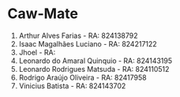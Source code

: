 # Caw-Mate

1. Arthur Alves Farias - RA: 824138792
2. Isaac Magalhães Luciano - RA: 824217122
3. Jhoel - RA: 
4. Leonardo do Amaral Quinquio - RA: 824143195
5. Leonardo Rodrigues Matsuda - RA: 824110512
6. Rodrigo Araújo Oliveira - RA: 82417958
7. Vinicius Batista - RA: 824143702
